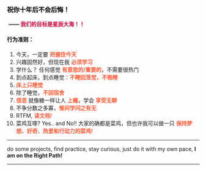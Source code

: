 ### <span style="color: #000000;">祝你十年后不会后悔！</span>

​	**—— <span style="color: #C70039;">我们的目标是星辰大海！！</span>**

#### <span style="color: #000000;">行为准则：</span>

1. 今天，一定要 **<span style="color: #FF5733;">把握住今天</span>**
2. 兴趣固然好，但现在我 **<span style="color: #FF5733;">必须学习</span>**  
3. 学什么？ 任何感觉 **<span style="color: #FF5733;">有意思的/重要的</span>**，不需要很热门 
4. 到点起床，到点睡觉：**<span style="color: #FF5733;">不睡回笼觉，不晚睡</span>** 
5. **<span style="color: #FF5733;">床上只睡觉</span>** 
6. 除了睡觉，**<span style="color: #FF5733;">不回宿舍</span>** 
7. **<span style="color: #FF5733;">信息</span>** 就像糖一样让人 **<span style="color: #FF5733;">上瘾</span>**，学会 **<span style="color: #FF5733;">享受无聊</span>**
8. 不争分数之多寡，**<span style="color: #FF5733;">惟问学问之有无</span>**
9. RTFM, **<span style="color: #FF5733;">读文档!</span>**
10. 菜鸡互啄? Yes.. and No!!
    大家的确都是菜鸡，但也许我可以做一只 **<span style="color: #FF5733;">保持梦想、好奇、热爱和行动力的菜鸡!</span>**
---

do some projects, find practice, stay curious, just do it with my own pace, **I am on the Right Path!**

---




